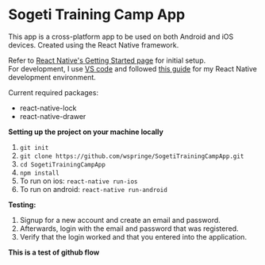 # Sogeti Training Camp App
This app is a cross-platform app to be used on both Android and iOS devices. Created using the React Native framework.  

Refer to [React Native's Getting Started page](https://facebook.github.io/react-native/docs/getting-started.html) for initial setup.  
For development, I use [VS code](https://code.visualstudio.com/) and followed [this guide](https://www.undefinednull.com/2016/04/21/debugging-react-native-apps-using-visual-studio-code/) for my React Native development environment.

Current required packages:
* react-native-lock
* react-native-drawer

**Setting up the project on your machine locally**  
1. `git init`  
2. `git clone https://github.com/wspringe/SogetiTrainingCampApp.git`  
3. `cd SogetiTrainingCampApp`  
4. `npm install`  
5.  To run on ios: `react-native run-ios`  
6.  To run on android: `react-native run-android`  

**Testing:**  
1. Signup for a new account and create an email and password.  
2. Afterwards, login with the email and password that was registered.  
3. Verify that the login worked and that you entered into the application.  

**This is a test of github flow**
